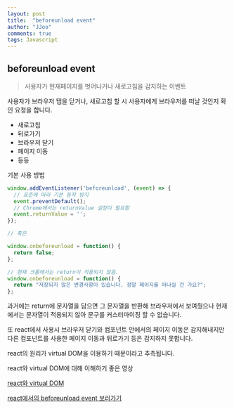 ```yaml
---
layout: post
title:  "beforeunload event"
author: "JJoo"
comments: true
tags: Javascript
---
```



## beforeunload event

> 사용자가 현재페이지를 벗어나거나 새로고침을 감지하는 이벤트 

사용자가 브라우저 탭을 닫거나, 새로고침 할 시 사용자에게 브라우저를 떠날 것인지 확인 요청을 합니다.

- 새로고침
- 뒤로가기
- 브라우저 닫기
- 페이지 이동 
- 등등

기본 사용 방법

```javascript
window.addEventListener('beforeunload', (event) => {
  // 표준에 따라 기본 동작 방지
  event.preventDefault();
  // Chrome에서는 returnValue 설정이 필요함
  event.returnValue = '';
});

// 혹은 

window.onbeforeunload = function() {
  return false;
};

// 현재 크롬에서는 return이 적용되지 않음.
window.onbeforeunload = function() {
  return "저장되지 않은 변경사항이 있습니다. 정말 페이지를 떠나실 건 가요?";
};


```

과거에는 return에 문자열을 담으면 그 문자열을 반환해 브라우저에서 보여줬으나 현재에서는 문자열이 적용되지 않아 문구를 커스터마이징 할 수 없습니다.


또 react에서 사용시 브라우저 닫기와 컴포넌트 안에서의 페이지 이동은 감지해내지만 다른 컴포넌트를 사용한 페이지 이동과 뒤로가기 등은 감지하지 못합니다.

react의 원리가 virtual DOM을 이용하기 때문이라고 추측됩니다. 


react와 virtual DOM에 대해 이해하기 좋은 영상

[react와 virtual DOM](https://www.youtube.com/watch?v=BYbgopx44vo)


[react에서의 beforeunload event 보러가기](https://jjoostudy.github.io/2021-08-17/react%EC%97%90%EC%84%9C%EC%9D%98-beforeunload-event)
